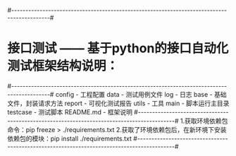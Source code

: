 #-------------------------------------------------------------------------------------------#
#		接口测试 —— 基于python的接口自动化测试框架结构说明：
#-------------------------------------------------------------------------------------------#
config    - 工程配置
data      - 测试用例文件
log       - 日志
base      - 基础文件，封装请求方法
report    - 可视化测试报告
utils     - 工具
main      - 脚本运行主目录
testcase  - 测试脚本
README.md - 框架说明
#-------------------------------------------------------------------------------------------#
1.获取环境依赖包命令：pip freeze > ./requirements.txt
2.获取了环境依赖包后，在新环境下安装依赖包的模块：pip install ./requirements.txt
#-------------------------------------------------------------------------------------------#



